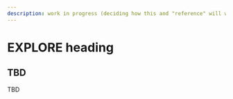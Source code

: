 ```yaml
---
description: work in progress (deciding how this and "reference" will work together)
---
```


# EXPLORE heading

## TBD

TBD
